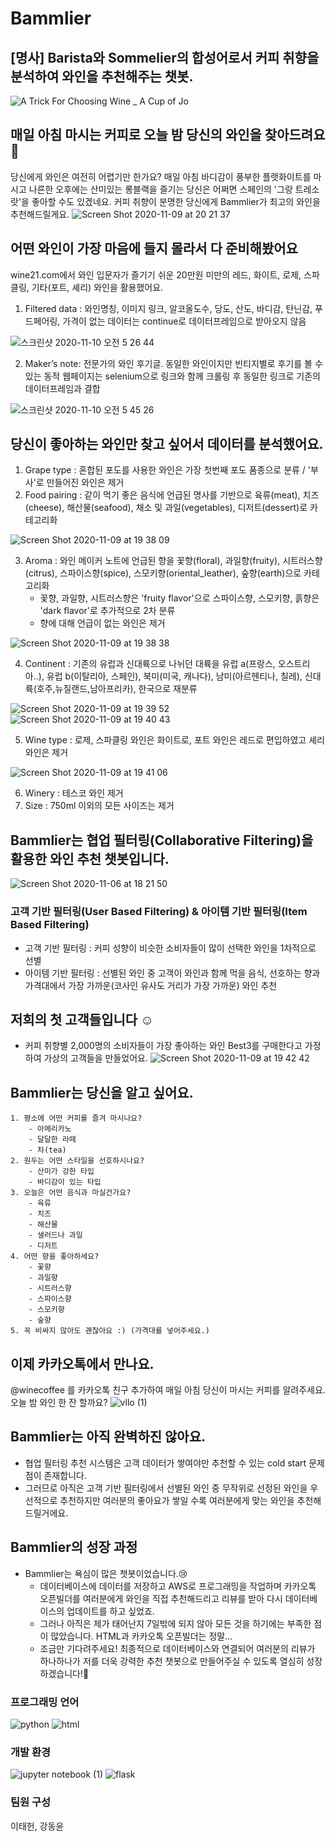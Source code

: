 # Bammlier
## [명사] Barista와 Sommelier의 합성어로서 커피 취향을 분석하여 와인을 추천해주는 챗봇.

![A Trick For Choosing Wine _ A Cup of Jo](https://user-images.githubusercontent.com/68367134/98342226-77d8bf80-2053-11eb-8b25-58d33e9093a0.jpeg)

## 매일 아침 마시는 커피로 오늘 밤 당신의 와인을 찾아드려요 🍷
당신에게 와인은 여전히 어렵기만 한가요?
매일 아침 바디감이 풍부한 플랫화이트를 마시고 나른한 오후에는 산미있는 롱블랙을 즐기는 당신은 어쩌면 스페인의 '그랑 트레소랏'을 좋아할 수도 있겠네요.
커피 취향이 분명한 당신에게 Bammlier가 최고의 와인을 추천해드릴게요.
![Screen Shot 2020-11-09 at 20 21 37](https://user-images.githubusercontent.com/68367134/98535169-0144f780-22c9-11eb-8441-463871219c7a.png)

## 어떤 와인이 가장 마음에 들지 몰라서 다 준비해봤어요

wine21.com에서 와인 입문자가 즐기기 쉬운 20만원 미만의 레드, 화이트, 로제, 스파클링, 기타(포트, 셰리) 와인을 활용했어요.

1. Filtered data : 와인명칭, 이미지 링크, 알코올도수, 당도, 산도, 바디감, 탄닌감, 푸드페어링, 가격이 없는 데이터는 continue로 데이터프레임으로 받아오지 않음

![스크린샷 2020-11-10 오전 5 26 44](https://user-images.githubusercontent.com/68261338/98592834-9d94eb80-2315-11eb-8766-4bd0fece69ff.png)

2. Maker’s note: 전문가의 와인 후기글. 동일한 와인이지만 빈티지별로 후기를 볼 수 있는 동적 웹페이지는 selenium으로 링크와 함께 크롤링 후 동일한 링크로 기존의 데이터프레임과 결합

![스크린샷 2020-11-10 오전 5 45 26](https://user-images.githubusercontent.com/68261338/98594393-f1a0cf80-2317-11eb-9330-dc3050c88d55.png)

## 당신이 좋아하는 와인만 찾고 싶어서 데이터를 분석했어요.
1. Grape type : 혼합된 포도를 사용한 와인은 가장 첫번째 포도 품종으로 분류 / '부사'로 만들어진 와인은 제거
2. Food pairing : 같이 먹기 좋은 음식에 언급된 명사를 기반으로 육류(meat), 치즈(cheese), 해산물(seafood), 채소 및 과일(vegetables), 디저트(dessert)로 카테고리화 

![Screen Shot 2020-11-09 at 19 38 09](https://user-images.githubusercontent.com/68367134/98534095-5122bf00-22c7-11eb-86a3-5424b1107f95.png)

3. Aroma : 와인 메이커 노트에 언급된 향을 꽃향(floral), 과일향(fruity), 시트러스향(citrus), 스파이스향(spice), 스모키향(oriental_leather), 숲향(earth)으로 카테고리화
    - 꽃향, 과일향, 시트러스향은 'fruity flavor'으로 스파이스향, 스모키향, 흙향은 'dark flavor'로 추가적으로 2차 분류
    - 향에 대해 언급이 없는 와인은 제거
    
![Screen Shot 2020-11-09 at 19 38 38](https://user-images.githubusercontent.com/68367134/98534101-53851900-22c7-11eb-9ad2-042afda6f794.png)

4. Continent : 기존의 유럽과 신대륙으로 나뉘던 대륙을 유럽 a(프랑스, 오스트리아..), 유럽 b(이탈리아, 스페인), 북미(미국, 캐나다), 남미(아르헨티나, 칠레), 신대륙(호주,뉴질랜드,남아프리카), 한국으로 재분류

![Screen Shot 2020-11-09 at 19 39 52](https://user-images.githubusercontent.com/68367134/98534104-54b64600-22c7-11eb-9b4e-ec1c865abe7f.png)
![Screen Shot 2020-11-09 at 19 40 43](https://user-images.githubusercontent.com/68367134/98534106-54b64600-22c7-11eb-9ccc-ce19e61811b0.png)

5. Wine type : 로제, 스파클링 와인은 화이트로, 포트 와인은 레드로 편입하였고 셰리 와인은 제거

![Screen Shot 2020-11-09 at 19 41 06](https://user-images.githubusercontent.com/68367134/98534109-554edc80-22c7-11eb-9f2a-fd35d77576a9.png)

6. Winery : 테스코 와인 제거
7. Size : 750ml 이외의 모든 사이즈는 제거

## Bammlier는 협업 필터링(Collaborative Filtering)을 활용한 와인 추천 챗봇입니다.
![Screen Shot 2020-11-06 at 18 21 50](https://user-images.githubusercontent.com/68367134/98349958-00f4f400-205e-11eb-897a-e5d1edd4523b.png)

### 고객 기반 필터링(User Based Filtering) & 아이템 기반 필터링(Item Based Filtering)
- 고객 기반 필터링 : 커피 성향이 비슷한 소비자들이 많이 선택한 와인을 1차적으로 선별
- 아이템 기반 필터링 : 선별된 와인 중 고객이 와인과 함께 먹을 음식, 선호하는 향과 가격대에서 가장 가까운(코사인 유사도 거리가 가장 가까운) 와인 추천

## 저희의 첫 고객들입니다 ☺️
- 커피 취향별 2,000명의 소비자들이 가장 좋아하는 와인 Best3를 구매한다고 가정하여 가상의 고객들을 만들었어요.
![Screen Shot 2020-11-09 at 19 42 42](https://user-images.githubusercontent.com/68367134/98534113-55e77300-22c7-11eb-9748-a0d16ee372a7.png)

## Bammlier는 당신을 알고 싶어요.
    1. 평소에 어떤 커피를 즐겨 마시나요?
        - 아메리카노
        - 달달한 라떼 
        - 차(tea)
    2. 원두는 어떤 스타일을 선호하시나요?
        - 산미가 강한 타입
        - 바디감이 있는 타입
    3. 오늘은 어떤 음식과 마실건가요?
        - 육류
        - 치즈
        - 해산물
        - 샐러드나 과일
        - 디저트
    4. 어떤 향을 좋아하세요?
        - 꽃향
        - 과일향
        - 시트러스향 
        - 스파이스향
        - 스모키향
        - 숲향
    5. 꼭 비싸지 않아도 괜찮아요 :) (가격대를 넣어주세요.)

## 이제 카카오톡에서 만나요.
@winecoffee 를 카카오톡 친구 추가하여 매일 아침 당신이 마시는 커피를 알려주세요. 오늘 밤 와인 한 잔 할까요?
![vllo (1)](https://user-images.githubusercontent.com/68367134/98549235-da44f080-22dd-11eb-8f47-b672bc455c00.gif)

## Bammlier는 아직 완벽하진 않아요.
- 협업 필터링 추천 시스템은 고객 데이터가 쌓여야만 추천할 수 있는 cold start 문제점이 존재합니다.
- 그러므로 아직은 고객 기반 필터링에서 선별된 와인 중 무작위로 선정된 와인을 우선적으로 추천하지만 여러분의 좋아요가 쌓일 수록 여러분에게 맞는 와인을 추천해드릴거에요.

## Bammlier의 성장 과정
- Bammlier는 욕심이 많은 챗봇이었습니다.😢
    - 데이터베이스에 데이터를 저장하고 AWS로 프로그래밍을 작업하며 카카오톡 오픈빌더를 여러분에게 와인을 직접 추천해드리고 리뷰를 받아 다시 데이터베이스의 업데이트를 하고 싶었죠.
    - 그러나 아직은 제가 태어난지 7일밖에 되지 않아 모든 것을 하기에는 부족한 점이 많았습니다. HTML과 카카오톡 오픈빌더는 정말...
    - 조금만 기다려주세요! 최종적으로 데이터베이스와 연결되어 여러분의 리뷰가 하나하나가 저를 더욱 강력한 추천 챗봇으로 만들어주실 수 있도록 열심히 성장하겠습니다!💪

### 프로그래밍 언어
![python](https://user-images.githubusercontent.com/68367134/98533242-0e141c00-22c6-11eb-9d66-2bff894e1d10.png)
![html](https://user-images.githubusercontent.com/68367134/98533239-0ce2ef00-22c6-11eb-9377-77ca745d1546.png)

### 개발 환경
![jupyter notebook (1)](https://user-images.githubusercontent.com/68367134/98533658-9bf00700-22c6-11eb-9b23-7e1c8ed0ed0c.jpeg)
![flask](https://user-images.githubusercontent.com/68367134/98533377-3f8ce780-22c6-11eb-8736-98895c5173f3.png)

### 팀원 구성
이태헌, 강동윤
